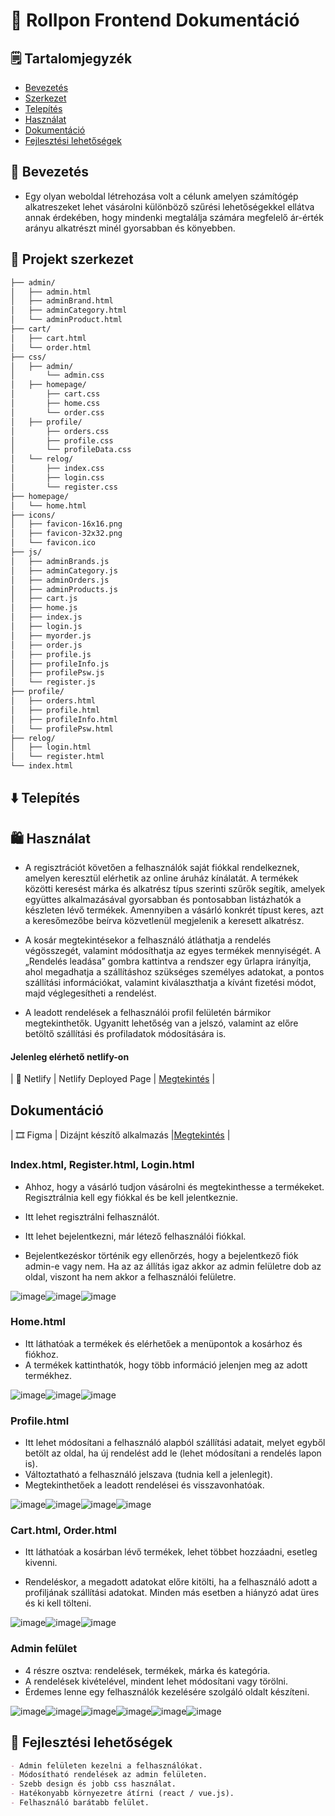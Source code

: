# 📒 RolIpon Frontend Dokumentáció

## 🗒️ Tartalomjegyzék

- [Bevezetés](#bevezetés)
- [Szerkezet](#projekt-szerkezet)
- [Telepítés](#telepítés)
- [Használat](#használat)
- [Dokumentáció](#dokumentáció)
- [Fejlesztési lehetőségek](#fejlesztési-lehetőségek)

## 🏪 Bevezetés
- Egy olyan weboldal létrehozása volt a célunk amelyen számítógép alkatreszeket lehet vásárolni különböző szűrési lehetőségekkel ellátva annak érdekében, hogy mindenki megtalálja számára megfelelő ár-érték arányu alkatrészt minél gyorsabban és könyebben.

## 📁 Projekt szerkezet

```markdown
├── admin/
│   ├── admin.html
│   ├── adminBrand.html
│   ├── adminCategory.html
│   └── adminProduct.html
├── cart/
│   ├── cart.html
│   └── order.html
├── css/
│   ├── admin/
│       └── admin.css
│   ├── homepage/
│       ├── cart.css
│       ├── home.css
│       └── order.css
│   ├── profile/
│       ├── orders.css
│       ├── profile.css
│       └── profileData.css
│   └── relog/
│       ├── index.css
│       ├── login.css
│       └── register.css
├── homepage/
│   └── home.html
├── icons/
│   ├── favicon-16x16.png
│   ├── favicon-32x32.png
│   └── favicon.ico
├── js/
│   ├── adminBrands.js
│   ├── adminCategory.js
│   ├── adminOrders.js
│   ├── adminProducts.js
│   ├── cart.js
│   ├── home.js
│   ├── index.js
│   ├── login.js
│   ├── myorder.js
│   ├── order.js
│   ├── profile.js
│   ├── profileInfo.js
│   ├── profilePsw.js
│   └── register.js
├── profile/
│   ├── orders.html
│   ├── profile.html
│   ├── profileInfo.html
│   └── profilePsw.html
├── relog/
│   ├── login.html
│   └── register.html
└── index.html
```

## ⬇️ Telepítés

## 🛍️ Használat 
- A regisztrációt követően a felhasználók saját fiókkal rendelkeznek, amelyen keresztül elérhetik az online áruház kínálatát. A termékek közötti keresést márka és alkatrész típus szerinti szűrők segítik, amelyek együttes alkalmazásával gyorsabban és pontosabban listázhatók a készleten lévő termékek. Amennyiben a vásárló konkrét típust keres, azt a keresőmezőbe beírva közvetlenül megjelenik a keresett alkatrész.

- A kosár megtekintésekor a felhasználó átláthatja a rendelés végösszegét, valamint módosíthatja az egyes termékek mennyiségét. A „Rendelés leadása” gombra kattintva a rendszer egy űrlapra irányítja, ahol megadhatja a szállításhoz szükséges személyes adatokat, a pontos szállítási információkat, valamint kiválaszthatja a kívánt fizetési módot, majd véglegesítheti a rendelést.

- A leadott rendelések a felhasználói profil felületén bármikor megtekinthetők. Ugyanitt lehetőség van a jelszó, valamint az előre betöltő szállítási és profiladatok módosítására is.
 
#### Jelenleg elérhető netlify-on
| 🚀 Netlify | Netlify Deployed Page | [Megtekintés](https://rolipon.netlify.app/) |

## Dokumentáció
| 🎞️ Figma | Dizájnt készítő alkalmazás |[Megtekintés](https://www.figma.com/design/yAqSQYQFJ5mlWpcfQFCVwd/Webshop-Project?node-id=0-1&m=dev&t=p1kzDR2C5x8H02Be-1) |

### Index.html, Register.html, Login.html

- Ahhoz, hogy a vásárló tudjon vásárolni és megtekinthesse a termékeket. Regisztrálnia kell egy fiókkal és be kell jelentkeznie.

- Itt lehet regisztrálni felhasználót.

- Itt lehet bejelentkezni, már létező felhasználói fiókkal.
- Bejelentkezéskor történik egy ellenőrzés, hogy a bejelentkező fiók admin-e vagy nem.
  Ha az az állítás igaz akkor az admin felületre dob az oldal, viszont ha nem akkor a felhasználói felületre.

![image](https://github.com/user-attachments/assets/3b66ebdd-2d26-43c6-9a20-155a28516900)![image](https://github.com/user-attachments/assets/efc97b96-cef4-4d06-8b08-a5288d8bd7b6)![image](https://github.com/user-attachments/assets/6dabb9d9-43be-4f8a-8e4f-eb5ddcc3b2b3)

### Home.html

- Itt láthatóak a termékek és elérhetőek a menüpontok a kosárhoz és fiókhoz.
- A termékek kattinthatók, hogy több információ jelenjen meg az adott termékhez.

![image](https://github.com/user-attachments/assets/bc7fe731-d09c-4ab9-a8ee-2d0c1478b0d5)![image](https://github.com/user-attachments/assets/4cd60a8c-0f61-4637-861c-76c98e654328)![image](https://github.com/user-attachments/assets/374b07c5-fa16-4822-8989-a5eaa01a2a19)

### Profile.html

- Itt lehet módosítani a felhasználó alapból szállítási adatait, melyet egyből betölt az oldal, ha új rendelést add le (lehet módosítani a rendelés lapon is).
- Változtatható a felhasználó jelszava (tudnia kell a jelenlegit).
- Megtekinthetőek a leadott rendelései és visszavonhatóak.

![image](https://github.com/user-attachments/assets/03a28d16-d43a-426a-99ae-165fde2cd75a)![image](https://github.com/user-attachments/assets/0aae5db8-414e-4d6b-a85f-409ac716f685)![image](https://github.com/user-attachments/assets/380a05ec-5b42-48fc-9622-4c4022e9cc0b)![image](https://github.com/user-attachments/assets/8df15fd5-f472-47f1-8cbb-dd093ffdf86a)

### Cart.html, Order.html

- Itt láthatóak a kosárban lévő termékek, lehet többet hozzáadni, esetleg kivenni.

- Rendeléskor, a megadott adatokat előre kitölti, ha a felhasználó adott a profiljának szállítási adatokat.
  Minden más esetben a hiányzó adat üres és ki kell tölteni.

![image](https://github.com/user-attachments/assets/aa24a8be-f817-471e-8e63-5cf671ffe8b8)![image](https://github.com/user-attachments/assets/8bf259ce-7ea9-4c62-a90a-42a6592c43f5)![image](https://github.com/user-attachments/assets/6abc6826-0911-479e-9f61-d6625af4374c)

### Admin felület

- 4 részre osztva: rendelések, termékek, márka és kategória.
- A rendelések kivételével, mindent lehet módosítani vagy törölni.
- Érdemes lenne egy felhasználók kezelésére szolgáló oldalt készíteni.

![image](https://github.com/user-attachments/assets/f84140a6-b550-4647-8a6e-705ec6c7b82f)![image](https://github.com/user-attachments/assets/08c8bc91-8572-48a6-b270-15d215afbf17)![image](https://github.com/user-attachments/assets/b996e2a7-355c-44fa-9c7b-c364a0c51585)![image](https://github.com/user-attachments/assets/0f616d2a-66a5-4039-8831-cc3e4fd99f1b)![image](https://github.com/user-attachments/assets/6bc45607-26f8-4fe6-b0a3-80898c3114d5)![image](https://github.com/user-attachments/assets/143a110d-91e6-48a6-9afd-a914abde5067)

## 📇 Fejlesztési lehetőségek

```markdown
- Admin felületen kezelni a felhasználókat.
- Módosítható rendelések az admin felületen.
- Szebb design és jobb css használat.
- Hatékonyabb környezetre átírni (react / vue.js).
- Felhasználó barátabb felület.
```
